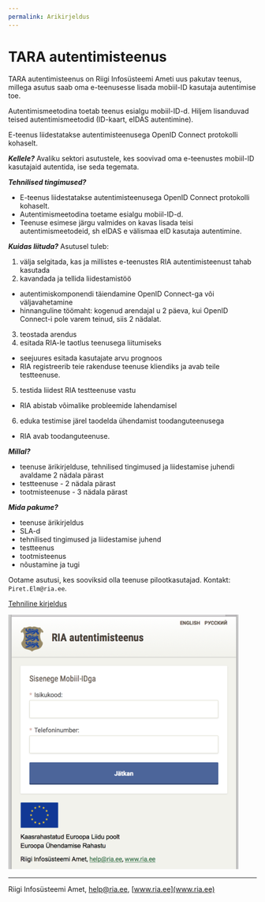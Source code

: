```yaml
---
permalink: Arikirjeldus
---
```


# TARA autentimisteenus

TARA autentimisteenus on Riigi Infosüsteemi Ameti uus pakutav teenus, millega asutus saab oma e-teenusesse lisada mobiil-ID kasutaja autentimise toe.

Autentimismeetodina toetab teenus esialgu mobiil-ID-d. Hiljem lisanduvad teised autentimismeetodid (ID-kaart, eIDAS autentimine).

E-teenus liidestatakse autentimisteenusega OpenID Connect protokolli kohaselt. 

***Kellele?*** Avaliku sektori asutustele, kes soovivad oma e-teenustes mobiil-ID kasutajaid autentida, ise seda tegemata.

***Tehnilised tingimused?***
- E-teenus liidestatakse autentimisteenusega OpenID Connect protokolli kohaselt.
- Autentimismeetodina toetame esialgu mobiil-ID-d.
- Teenuse esimese järgu valmides on kavas lisada teisi autentimismeetodeid, sh eIDAS e välismaa eID kasutaja autentimine.

***Kuidas liituda?*** Asutusel tuleb:<br>
1. välja selgitada, kas ja millistes e-teenustes RIA autentimisteenust tahab kasutada<br>
2. kavandada ja tellida liidestamistöö
  - autentimiskomponendi täiendamine OpenID Connect-ga või väljavahetamine
  - hinnanguline töömaht: kogenud arendajal u 2 päeva, kui OpenID Connect-i pole varem teinud, siis 2 nädalat.
3. teostada arendus<br>
4. esitada RIA-le taotlus teenusega liitumiseks<br>
  - seejuures esitada kasutajate arvu prognoos
  - RIA registreerib teie rakenduse teenuse kliendiks ja avab teile testteenuse.
5. testida liidest RIA testteenuse vastu
  - RIA abistab võimalike probleemide lahendamisel
6. eduka testimise järel taodelda ühendamist toodanguteenusega<br>
  - RIA avab toodanguteenuse.

***Millal?***
- teenuse ärikirjelduse, tehnilised tingimused ja liidestamise juhendi avaldame 2 nädala pärast
- testteenuse - 2 nädala pärast
- tootmisteenuse - 3 nädala pärast

***Mida pakume?***
- teenuse ärikirjeldus
- SLA-d
- tehnilised tingimused ja liidestamise juhend
- testteenus
- tootmisteenus
- nõustamine ja tugi

Ootame asutusi, kes sooviksid olla teenuse pilootkasutajad. Kontakt: `Piret.Elm@ria.ee`.

[Tehniline kirjeldus](TehnilineKirjeldus)

![](img/KUVA-04.png)

----

Riigi Infosüsteemi Amet, help@ria.ee, [www.ria.ee](www.ria.ee)
